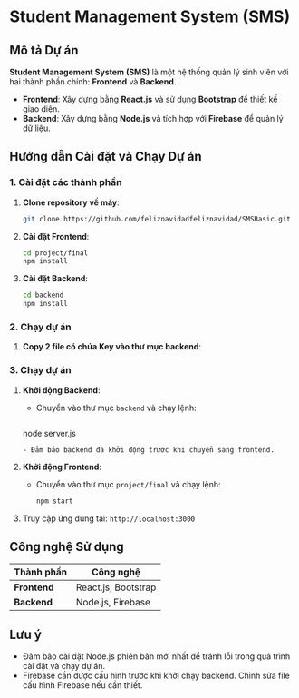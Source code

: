 
# Student Management System (SMS)

## Mô tả Dự án

**Student Management System (SMS)** là một hệ thống quản lý sinh viên với hai thành phần chính: **Frontend** và **Backend**.

- **Frontend**: Xây dựng bằng **React.js** và sử dụng **Bootstrap** để thiết kế giao diện.
- **Backend**: Xây dựng bằng **Node.js** và tích hợp với **Firebase** để quản lý dữ liệu.

## Hướng dẫn Cài đặt và Chạy Dự án

### 1. Cài đặt các thành phần
1. **Clone repository về máy**:
   ```bash
   git clone https://github.com/feliznavidadfeliznavidad/SMSBasic.git
   ```

2. **Cài đặt Frontend**:
   ```bash
   cd project/final
   npm install
   ```

3. **Cài đặt Backend**:
   ```bash
   cd backend
   npm install
   ```

### 2. Chạy dự án

1. **Copy 2 file có chứa Key vào thư mục backend**:


### 3. Chạy dự án

1. **Khởi động Backend**:
   - Chuyển vào thư mục `backend` và chạy lệnh:
     ```bash
   node server.js
     ```
   - Đảm bảo backend đã khởi động trước khi chuyển sang frontend.

2. **Khởi động Frontend**:
   - Chuyển vào thư mục `project/final` và chạy lệnh:
     ```bash
     npm start
     ```

3. Truy cập ứng dụng tại: `http://localhost:3000`

## Công nghệ Sử dụng

| Thành phần       | Công nghệ                |
|------------------|--------------------------|
| **Frontend**     | React.js, Bootstrap      |
| **Backend**      | Node.js, Firebase        |

## Lưu ý
- Đảm bảo cài đặt Node.js phiên bản mới nhất để tránh lỗi trong quá trình cài đặt và chạy dự án.
- Firebase cần được cấu hình trước khi khởi chạy backend. Chỉnh sửa file cấu hình Firebase nếu cần thiết.